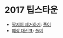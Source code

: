 2017 팁스타운
=============

- [짝지어 제거하기](https://school.programmers.co.kr/learn/courses/30/lessons/12973): [풀이](./12973.java)
- [예상 대진표](https://school.programmers.co.kr/learn/courses/30/lessons/12985): [풀이](./12985.java)
